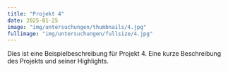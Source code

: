 ```yaml
---
title: "Projekt 4"
date: 2025-01-25
image: "img/untersuchungen/thumbnails/4.jpg"
fullimage: "img/untersuchungen/fullsize/4.jpg"
---
```

Dies ist eine Beispielbeschreibung für Projekt 4. Eine kurze Beschreibung des Projekts und seiner Highlights.
